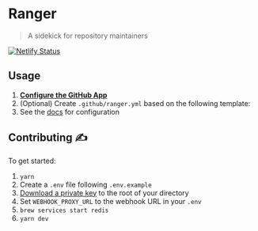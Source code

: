 # Ranger

> A sidekick for repository maintainers

[![Netlify Status](https://api.netlify.com/api/v1/badges/2b0286e2-07fe-474c-9a7b-2d9b3c9c3e01/deploy-status)](https://app.netlify.com/sites/ranger/deploys)

## Usage

1. **[Configure the GitHub App](https://github.com/marketplace/ranger)**
2. (Optional) Create `.github/ranger.yml` based on the following template:
3. See the [docs](https://reporanger.com/docs) for configuration

## Contributing ✍️

To get started:

1. `yarn`
2. Create a `.env` file following `.env.example`
3. [Download a private key](https://github.com/organizations/reporanger/settings/apps/issue-maintainer-dev) to the root of your directory
4. Set `WEBHOOK_PROXY_URL` to the webhook URL in your `.env`
5. `brew services start redis`
6. `yarn dev`
